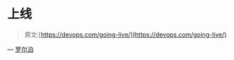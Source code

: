 # 上线

> 原文:[https://devops.com/going-live/](https://devops.com/going-live/)

— [罗尔泊](https://devops.com/author/breselman/)